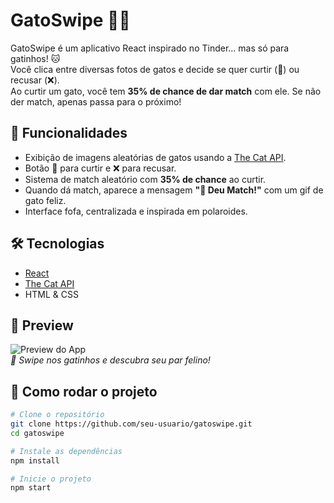 # GatoSwipe 💜😺

GatoSwipe é um aplicativo React inspirado no Tinder... mas só para gatinhos! 🐱  
Você clica entre diversas fotos de gatos e decide se quer curtir (💜) ou recusar (❌).  
Ao curtir um gato, você tem **35% de chance de dar match** com ele. Se não der match, apenas passa para o próximo!

## 🚀 Funcionalidades

- Exibição de imagens aleatórias de gatos usando a [The Cat API](https://thecatapi.com/).
- Botão 💜 para curtir e ❌ para recusar.
- Sistema de match aleatório com **35% de chance** ao curtir.
- Quando dá match, aparece a mensagem **"💖 Deu Match!"** com um gif de gato feliz.
- Interface fofa, centralizada e inspirada em polaroides.

## 🛠 Tecnologias

- [React](https://reactjs.org/)
- [The Cat API](https://thecatapi.com/)
- HTML & CSS

## 📸 Preview

![Preview do App](https://github.com/user-attachments/assets/ce3972de-cb59-41bd-a722-0603956f9f85)  
*💜 Swipe nos gatinhos e descubra seu par felino!*

## 🔧 Como rodar o projeto

```bash
# Clone o repositório
git clone https://github.com/seu-usuario/gatoswipe.git
cd gatoswipe

# Instale as dependências
npm install

# Inicie o projeto
npm start
